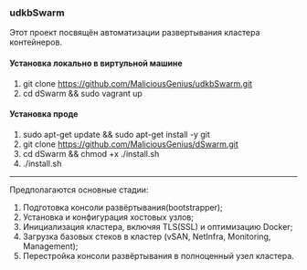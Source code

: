 <h3> udkbSwarm </h3>

Этот проект посвящён автоматизации развертывания кластера контейнеров.

<h4> Установка локально в виртульной машине </h4>

1) git clone https://github.com/MaliciousGenius/udkbSwarm.git
2) cd dSwarm && sudo vagrant up

<h4> Установка проде </h4>

1) sudo apt-get update && sudo apt-get install -y git
2) git clone https://github.com/MaliciousGenius/dSwarm.git
3) cd dSwarm && chmod +x ./install.sh
4) ./install.sh

---

Предполагаются основные стадии:
1) Подготовка консоли развёртывания(bootstrapper);
2) Установка и конфигурация хостовых узлов;
3) Инициализация кластера, включяя TLS(SSL) и оптимизацию Docker;
4) Загрузка базовых стеков в кластер (vSAN, NetInfra, Monitoring, Management);
5) Перестройка консоли развёртывания в полноценный узел кластера.
